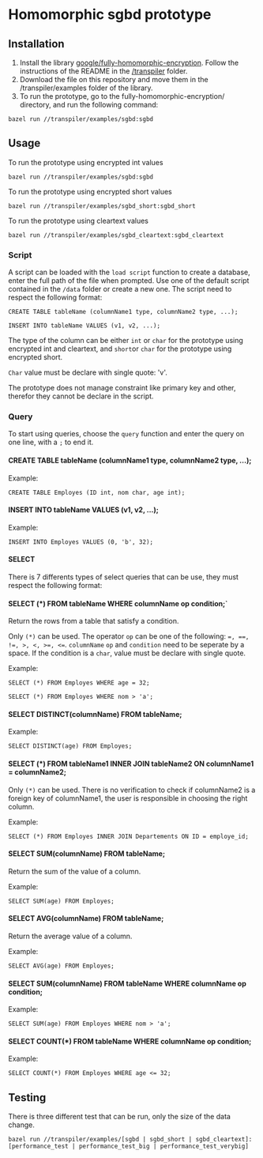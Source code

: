 # Homomorphic sgbd prototype

## Installation
1. Install the library [google/fully-homomorphic-encryption](https://github.com/google/fully-homomorphic-encryption). Follow the instructions of the README in the [/transpiler](https://github.com/google/fully-homomorphic-encryption/tree/main/transpiler) folder.
2. Download the file on this repository and move them in the /transpiler/examples folder of the library.
3. To run the prototype, go to the fully-homomorphic-encryption/ directory, and run the following command: 
```
bazel run //transpiler/examples/sgbd:sgbd
```


## Usage
To run the prototype using encrypted int values
```
bazel run //transpiler/examples/sgbd:sgbd
```
  
To run the prototype using encrypted short values
```
bazel run //transpiler/examples/sgbd_short:sgbd_short
```
  
To run the prototype using cleartext values
```
bazel run //transpiler/examples/sgbd_cleartext:sgbd_cleartext
```

### Script
A script can be loaded with the `load script` function to create a database, enter the full path of the file when prompted. Use one of the default script contained in the `/data` folder or create a new one. The script need to respect the following format: 

```
CREATE TABLE tableName (columnName1 type, columnName2 type, ...);

INSERT INTO tableName VALUES (v1, v2, ...);
```

The type of the column can be either `int` or `char` for the prototype using encrypted int and cleartext, and `short`or `char` for the prototype using encrypted short.

`Char` value must be declare with single quote: 'v'.

The prototype does not manage constraint like primary key and other, therefor they cannot be declare in the script.

### Query
To start using queries, choose the `query` function and enter the query on one line, with a `;` to end it.

#### CREATE TABLE tableName (columnName1 type, columnName2 type, ...);

Example: 
```
CREATE TABLE Employes (ID int, nom char, age int);
```

#### INSERT INTO tableName VALUES (v1, v2, ...);

Example: 
```
INSERT INTO Employes VALUES (0, 'b', 32);
```

#### SELECT

There is 7 differents types of select queries that can be use, they must respect the following format:
  
#### SELECT (*) FROM tableName WHERE columnName op condition;` 
Return the rows from a table that satisfy a condition.

Only `(*)` can be used. The operator `op` can be one of the following: `=, ==, !=, >, <, >=, <=`. `columnName` `op` and `condition` need to be seperate by a space. If the condition is a `char`, value must be declare with single quote. 

Example: 
```
SELECT (*) FROM Employes WHERE age = 32;
```

```
SELECT (*) FROM Employes WHERE nom > 'a';
```

#### SELECT DISTINCT(columnName) FROM tableName;

Example: 
```
SELECT DISTINCT(age) FROM Employes;
```

#### SELECT (*) FROM tableName1 INNER JOIN tableName2 ON columnName1 = columnName2;

Only `(*)` can be used. There is no verification to check if columnName2 is a foreign key of columnName1, the user is responsible in choosing the right column.

Example: 
```
SELECT (*) FROM Employes INNER JOIN Departements ON ID = employe_id;
```

#### SELECT SUM(columnName) FROM tableName;
Return the sum of the value of a column.


Example: 
```
SELECT SUM(age) FROM Employes;
```

#### SELECT AVG(columnName) FROM tableName;
Return the average value of a column.


Example: 
```
SELECT AVG(age) FROM Employes;
```

#### SELECT SUM(columnName) FROM tableName WHERE columnName op condition;

Example: 
```
SELECT SUM(age) FROM Employes WHERE nom > 'a';
```

#### SELECT COUNT(*) FROM tableName WHERE columnName op condition;

Example: 
```
SELECT COUNT(*) FROM Employes WHERE age <= 32;
```

## Testing
There is three different test that can be run, only the size of the data change.
```
bazel run //transpiler/examples/[sgbd | sgbd_short | sgbd_cleartext]:[performance_test | performance_test_big | performance_test_verybig]
```

